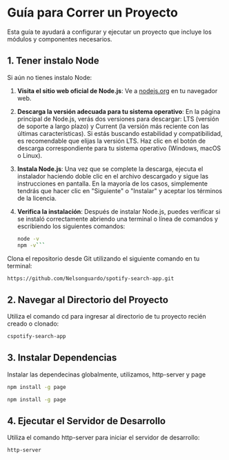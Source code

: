 # Guía para Correr un Proyecto

Esta guía te ayudará a configurar y ejecutar un proyecto que incluye los módulos y componentes necesarios.

## 1. Tener instalo Node 

Si aún no tienes instalo Node:

1. **Visita el sitio web oficial de Node.js**: Ve a [nodejs.org](https://nodejs.org) en tu navegador web.

2. **Descarga la versión adecuada para tu sistema operativo**: En la página principal de Node.js, verás dos versiones para descargar: LTS (versión de soporte a largo plazo) y Current (la versión más reciente con las últimas características). Si estás buscando estabilidad y compatibilidad, es recomendable que elijas la versión LTS. Haz clic en el botón de descarga correspondiente para tu sistema operativo (Windows, macOS o Linux).

3. **Instala Node.js**: Una vez que se complete la descarga, ejecuta el instalador haciendo doble clic en el archivo descargado y sigue las instrucciones en pantalla. En la mayoría de los casos, simplemente tendrás que hacer clic en "Siguiente" o "Instalar" y aceptar los términos de la licencia.

4. **Verifica la instalación**: Después de instalar Node.js, puedes verificar si se instaló correctamente abriendo una terminal o línea de comandos y escribiendo los siguientes comandos:
   
   ```bash
   node -v
   npm -v```

  Clona el repositorio desde Git utilizando el siguiente comando en tu terminal:

   ```bash
   https://github.com/Nelsonguardo/spotify-search-app.git
 ```
## 2. Navegar al Directorio del Proyecto

Utiliza el comando cd para ingresar al directorio de tu proyecto recién creado o clonado:

```bash
cspotify-search-app
```

## 3. Instalar Dependencias

Instalar las dependecinas globalmente, utilizamos, http-server y page

```bash
npm install -g page

```

```bash
npm install -g page
```


## 4. Ejecutar el Servidor de Desarrollo

Utiliza el comando http-server para iniciar el servidor de desarrollo:

```bash
http-server
```
